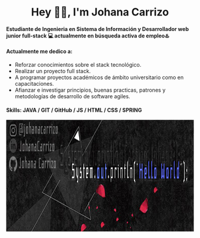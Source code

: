 
<h1 align="center"> Hey 👋🏽, I'm Johana Carrizo </h1>

#### Estudiante de Ingenieria en Sistema de Información y Desarrollador web junior full-stack 💻 actualmente en **búsqueda activa** de empleo♨️

#### Actualmente me dedico a:

- Reforzar conocimientos sobre el stack tecnológico.
- Realizar un proyecto full stack.
- A programar proyectos académicos de ámbito universitario como en capacitaciones. 
- Afianzar e investigar principios, buenas practicas, patrones y metodologías de desarrollo de software agiles.

#### Skills: JAVA / GIT / GitHub / JS / HTML / CSS / SPRING

<p align="center">
<img src = "BannerGitHub.jpg" width = 1000 height = 300 >
